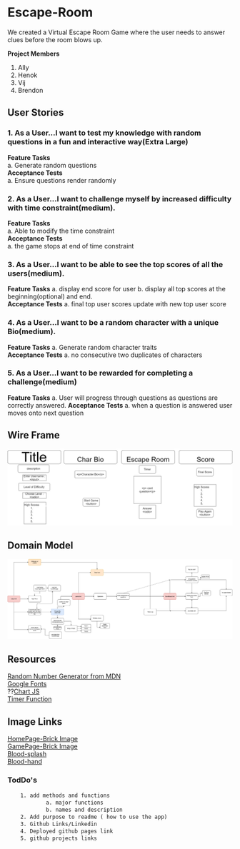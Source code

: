 # Escape-Room
We created a Virtual Escape Room Game where the user needs to answer clues before the room blows up. 

**Project Members**
1. Ally  
2. Henok  
3. Vij  
4. Brendon  

## User Stories

### 1. As a User...I want to test my knowledge with random questions in a fun and interactive way(Extra Large) ###

**Feature Tasks**  
        a. Generate random questions  
**Acceptance Tests**  
        a. Ensure questions render randomly


### 2. As a User...I want to challenge myself by increased difficulty with time constraint(medium). ### 
 **Feature Tasks**  
        a. Able to modify the time constraint  
**Acceptance Tests**  
        a. the game stops at end of time constraint


### 3. As a User...I want to be able to see the top scores of all the users(medium). ###
**Feature Tasks**
        a. display end score for user
        b. display all top scores at the beginning(optional) and end.   
**Acceptance Tests**
        a. final top user scores update with new top user score


### 4. As a User...I want to be a random character with a unique Bio(medium). ###

**Feature Tasks**
        a. Generate random character traits  
**Acceptance Tests**
        a. no consecutive two duplicates of characters
        

### 5. As a User...I want to be rewarded for completing a challenge(medium) ###

**Feature Tasks**
        a. User will progress through questions as questions are correctly answered.
**Acceptance Tests**
        a. when a question is answered user moves onto next question


## Wire Frame ##
![wireframe](/img/WireFrame.jpg)

## Domain Model ##
![Domain Model](/img/DomainModel.png)

## Resources ##
[Random Number Generator from MDN](https://developer.mozilla.org/en-US/docs/Web/JavaScript/Reference/Global_Objects/Math/random)    
[Google Fonts](https://fonts.google.com/?category=Display&selection.family=Rammetto+One)  
??[Chart JS](https://www.chartjs.org/docs/latest/)   
[Timer Function](https://www.geeksforgeeks.org/javascript-timer/  )

## Image Links ##
[HomePage-Brick Image](https://unsplash.com/)  
[GamePage-Brick Image](https://unsplash.com/)  
[Blood-splash](https://encrypted-tbn0.gstatic.com/images?q=tbn:ANd9GcTlYvyNujTDMFpxcN6xzhcmHbil44f3ilcbK8CSVN_Kjp3ALhJJJg&s)  
[Blood-hand]( https://media.wired.com/photos/5bd262d4b1e96429a704ba17/master/w_2560%2Cc_limit/bloodyhand_top-1036615756.jpg)  


### TodDo's 
        1. add methods and functions
                a. major functions 
                b. names and description
        2. Add purpose to readme ( how to use the app)
        3. Github Links/Linkedin
        4. Deployed github pages link
        5. github projects links